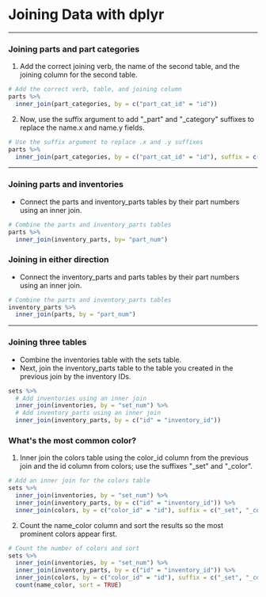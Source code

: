 # Joining Data with dplyr
---
### Joining parts and part categories
1. Add the correct joining verb, the name of the second table, and the joining column for the second table.
```r
# Add the correct verb, table, and joining column
parts %>% 
  inner_join(part_categories, by = c("part_cat_id" = "id"))
```
2. Now, use the suffix argument to add "_part" and "_category" suffixes to replace the name.x and name.y fields.
```r
# Use the suffix argument to replace .x and .y suffixes
parts %>% 
  inner_join(part_categories, by = c("part_cat_id" = "id"), suffix = c("_part", "_category"))
```
---
### Joining parts and inventories
* Connect the parts and inventory_parts tables by their part numbers using an inner join.
```r
# Combine the parts and inventory_parts tables
parts %>%
  inner_join(inventory_parts, by= "part_num")
```
### Joining in either direction
* Connect the inventory_parts and parts tables by their part numbers using an inner join.
```r
# Combine the parts and inventory_parts tables
inventory_parts %>%
  inner_join(parts, by = "part_num")
```
---
### Joining three tables
* Combine the inventories table with the sets table.
* Next, join the inventory_parts table to the table you created in the previous join by the inventory IDs.
```r
sets %>%
  # Add inventories using an inner join 
  inner_join(inventories, by = "set_num") %>%
  # Add inventory_parts using an inner join 
  inner_join(inventory_parts, by = c("id" = "inventory_id"))
```
### What's the most common color?
1. Inner join the colors table using the color_id column from the previous join and the id column from colors; use the suffixes "_set" and "_color".
```r
# Add an inner join for the colors table
sets %>%
  inner_join(inventories, by = "set_num") %>%
  inner_join(inventory_parts, by = c("id" = "inventory_id")) %>%
  inner_join(colors, by = c("color_id" = "id"), suffix = c("_set", "_color"))
```
2. Count the name_color column and sort the results so the most prominent colors appear first.
```r
# Count the number of colors and sort
sets %>%
  inner_join(inventories, by = "set_num") %>%
  inner_join(inventory_parts, by = c("id" = "inventory_id")) %>%
  inner_join(colors, by = c("color_id" = "id"), suffix = c("_set", "_color")) %>%
  count(name_color, sort = TRUE)
```
